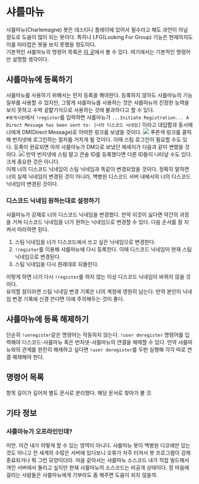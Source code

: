 # 샤를마뉴
샤를마뉴(Charlemagne) 봇은 데스티니 플레이에 있어서 필수라고 해도 과언이 아닐 정도로 도움이 많이 되는 봇이다. 특히나 LFG(Looking For Group) 기능은 현재까지도 이를 따라잡은 봇을 보지 못했을 정도이다.  
기본적인 샤를마뉴의 명령어 목록은 [이 곳](https://warmind.io/cmds)에서 볼 수 있다. 여기에서는 기본적인 명령어만 설명할 생각이다.

## 샤를마뉴에 등록하기
샤를마뉴를 사용하기 위해서는 먼저 등록을 해야한다. 등록하지 않아도 샤를마뉴의 기능 일부를 사용할 수 있지만, 그렇게 샤를마뉴를 사용하는 것은 샤를마뉴의 진정한 능력을 보지 못하고 수박 겉햝기식으로 사용하는 것에 불과하다고 할 수 있다.  
``#봇게시판``에서 ``!register``를 입력하면 샤를마뉴가 ``...Initiate Registration... A Direct Message has been sent to: [너의 디스코드 닉네임]`` 이라고 대답함과 동시에 너에게 DM(Direct Message)로 어떠한 링크를 보냈을 것이다.
![](/charlemagne/registeration_001.png)
푸른색 링크를 클릭해 번지넷에 로그인하는 절차를 거치게 될 것이다. 이때 스팀 로그인이 필요할 수도 있다. 등록이 완료되면 아까 샤를마뉴가 DM으로 보냈던 메세지가 다음과 같이 변했을 것이다.
![](/charlemagne/registeration_002.png)
만약 번지넷에 스팀 말고 콘솔 ID를 등록했다면 다른 ID들이 나타날 수도 있다. 크게 중요한 것은 아니다.  
이제 너의 디스코드 닉네임이 스팀 닉네임과 똑같이 변경되었을 것이다. 정확히 말하면 너의 실제 닉네임이 변경된 것이 아니라, 백병원 디스코드 서버 내에서의 너의 디스코드 닉네임이 변경된 것이다.

### 디스코드 닉네임 원하는대로 설정하기
샤를마뉴가 강제로 너의 디스코드 닉네임을 변경했다. 만약 이것이 싫다면 약간의 과정을 거쳐 디스코드 닉네임을 너가 원하는 닉네임으로 변경할 수 있다. 다음 순서를 잘 지켜서 따라하면 된다.

1. 스팀 닉네임을 너가 디스코드에서 쓰고 싶은 닉네임으로 변경한다.
1. ``!register``를 이용해 샤를마뉴에 다시 등록한다. 이때 디스코드 닉네임이 현재 스팀 닉네임으로 변경된다.
1. 스팀 닉네임을 다시 원래대로 되돌린다.

이렇게 하면 너가 다시 ``!register``를 하지 않는 이상 디스코드 닉네임이 바뀌지 않을 것이다.  
유의할 점이라면 스팀 닉네임 변경 기록은 너의 계정에 영원히 남는다. 만약 본인이 닉네임 변경 기록에 신경 쓴다면 이에 주의해두는 것이 좋다.

## 샤를마뉴에 등록 해제하기
단순히 ``!unregister``같은 명령어는 작동하지 않는다. ``!user deregister`` 명령어를 입력해야 디스코드-샤를마뉴 혹은 번지넷-샤를마뉴의 연결을 해제할 수 있다. 만약 샤를마뉴와의 관계를 완전히 해제하고 싶다면 ``!user deregister``를 두번 실행해 각각 따로 연결 해제해야 한다.

## 명령어 목록
항목 길이가 길어져 별도 문서로 분리했다. 해당 문서로 찾아가 볼 것.

## 기타 정보
### 샤를마뉴가 오프라인인데?
미안. 이건 내가 어떻게 할 수 있는 영역이 아니다. 샤를마뉴 봇이 백병원 디코에만 있는 것도 아니고 전 세계의 수많은 서버에 있다보니 오류가 자주 터져서 봇 프로그램이 강제종료되거나 뭐 그런 모양이더라. 마음 같아서는 샤를마뉴 소스코드 내가 직접 빌드해서 개인 서버에서 돌리고 싶지만 현재 샤를마뉴의 소스코드는 비공개 상태이다. 정 마음에 걸리는 사람들은 샤를마뉴에게 기부라도 좀 해주면 도움이 되지 않을까.